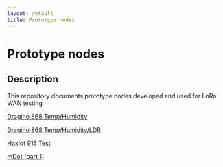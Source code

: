 ```yaml
---
layout: default
title: Prototype nodes
---
```


# Prototype nodes


## Description
This repository documents prototype nodes developed and used for LoRa WAN testing


[Dragino 868 Temp/Humidity](http://otagopolytechnic.github.io/DunedinIoT/development/nodes/Dragino868TempHumid/README.html)

[Dragino 868 Temp/Humidity/LDR](http://otagopolytechnic.github.io/DunedinIoT/development/nodes/Dragino868TempHumidLDR/README.html)

[Haxiot 915 Test](http://otagopolytechnic.github.io/DunedinIoT/development/nodes/Haxiot915Test/README.html)

[mDot (part 1)](http://otagopolytechnic.github.io/DunedinIoT/development/nodes/mDot/README.html)
